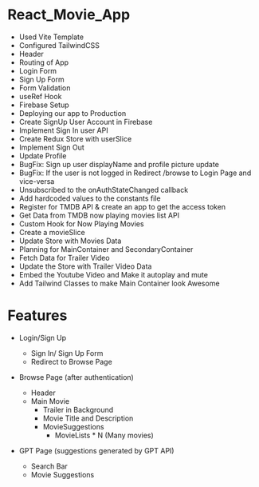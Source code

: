 # React_Movie_App
- Used Vite Template 
- Configured TailwindCSS 
- Header
- Routing of App
- Login Form
- Sign Up Form
- Form Validation
- useRef Hook
- Firebase Setup
- Deploying our app to Production
- Create SignUp User Account in Firebase
- Implement Sign In user API
- Create Redux Store with userSlice
- Implement Sign Out
- Update Profile
- BugFix: Sign up user displayName and profile picture update
- BugFix: If the user is not logged in Redirect /browse to Login Page and vice-versa
- Unsubscribed to the onAuthStateChanged callback
- Add hardcoded values to the constants file
- Register for TMDB API & create an app to get the access token
- Get Data from TMDB now playing movies list API 
- Custom Hook for Now Playing Movies
- Create a movieSlice 
- Update Store with Movies Data 
- Planning for MainContainer and SecondaryContainer
- Fetch Data for Trailer Video
- Update the Store with Trailer Video Data
- Embed the Youtube Video and Make it autoplay and mute
- Add Tailwind Classes to make Main Container look Awesome 

# Features
- Login/Sign Up
    - Sign In/ Sign Up Form
    - Redirect to Browse Page

- Browse Page (after authentication)
    - Header
    - Main Movie
        - Trailer in Background
        - Movie Title and Description
        - MovieSuggestions
            - MovieLists * N (Many movies)

- GPT Page (suggestions generated by GPT API)
    - Search Bar 
    - Movie Suggestions
